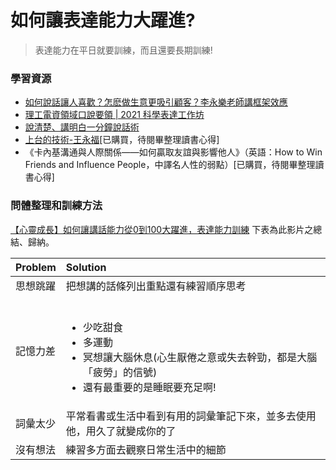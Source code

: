 # 如何讓表達能力大躍進? 

> 表達能力在平日就要訓練，而且還要長期訓練!
### 學習資源
- [如何說話讓人喜歡？怎麽做生意更吸引顧客？李永樂老師講框架效應](https://youtu.be/xlmep_us15I)
- [理工電資領域⼝說要領 | 2021 科學表達工作坊](https://youtu.be/-VrZnHLRr8o)
- [說清楚、講明白一分鐘說話術](https://medium.com/seaniap/%E8%AA%AA%E6%B8%85%E6%A5%9A-%E8%AC%9B%E6%98%8E%E7%99%BD%E4%B8%80%E5%88%86%E9%90%98%E8%AA%AA%E8%A9%B1%E8%A1%93-f62e87cb602)
- [上台的技術-王永福](https://www.books.com.tw/products/0010657348)[已購買，待閱畢整理讀書心得]
- 《卡內基溝通與人際關係——如何贏取友誼與影響他人》（英語：How to Win Friends and Influence People，中譯名人性的弱點）[已購買，待閱畢整理讀書心得]


### 問體整理和訓練方法
[【心靈成長】如何讓講話能力從0到100大躍進，表達能力訓練](https://www.youtube.com/watch?v=qDn4KRhiH8Y&lc=Ugz_Iiz4oy68MJLy_7Z4AaABAg.9I_huFfRNYM9bMKlUGnBAM)
下表為此影片之總結、歸納。

|  Problem      | Solution                                                               |
| ---------- | :-----------------------------------------------------                    |
| 思想跳躍    | 把想講的話條列出重點還有練習順序思考                                         |
| 記憶力差    | <br><ul><li>少吃甜食</li><li>多運動</li><li>冥想讓大腦休息(心生厭倦之意或失去幹勁，都是大腦「疲勞」的信號)</li><li>還有最重要的是睡眠要充足啊!</li></ul>|
| 詞彙太少    | 平常看書或生活中看到有用的詞彙筆記下來，並多去使用他，用久了就變成你的了        |
| 沒有想法    | 練習多方面去觀察日常生活中的細節                                             |
